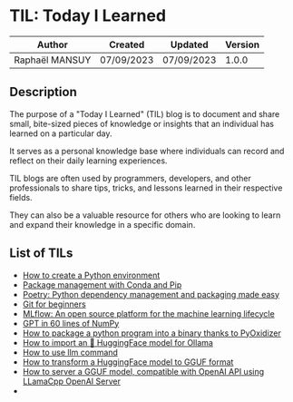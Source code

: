 # TIL: Today I Learned

| Author         | Created    | Updated    | Version |
| -------------- | ---------- | ---------- | ------- |
| Raphaël MANSUY | 07/09/2023 | 07/09/2023 | 1.0.0   |

## Description

The purpose of a "Today I Learned" (TIL) blog is to document and share small, bite-sized pieces of knowledge or insights that an individual has learned on a particular day.

It serves as a personal knowledge base where individuals can record and reflect on their daily learning experiences.

TIL blogs are often used by programmers, developers, and other professionals to share tips, tricks, and lessons learned in their respective fields.

They can also be a valuable resource for others who are looking to learn and expand their knowledge in a specific domain.

## List of TILs

- [How to create a Python environment](./how_to_create_a_python_env/README.md)
- [Package management with Conda and Pip](./package_management_conda_and_pip/README.md)
- [Poetry: Python dependency management and packaging made easy](./poetry_a_python_best_friend/README.md)
- [Git for beginners](git/git.md)
- [MLflow: An open source platform for the machine learning lifecycle](./mlfow/README.md)
- [GPT in 60 lines of NumPy](2024-02-26-gpt_60_lines_of_code.md)
- [How to package a python program into a binary thanks to PyOxidizer](2024-02-05-PyOxidizer.md)
- [How to import an 🤗 HuggingFace model for Ollama](2024-03-02%20ollama_import_model.md)
- [How to use llm command](2024-03-03_how_to_use_llm_command)
- [How to transform a HuggingFace model to GGUF format](2024-03-04%20how_to_transform_a_huggingface_model_to_gguf.md)
- [How to server a GGUF model, compatible with OpenAI API using LLamaCpp OpenAI Server](2024-03-04%20llama_cpp_gguf_openai_server.md)
- 